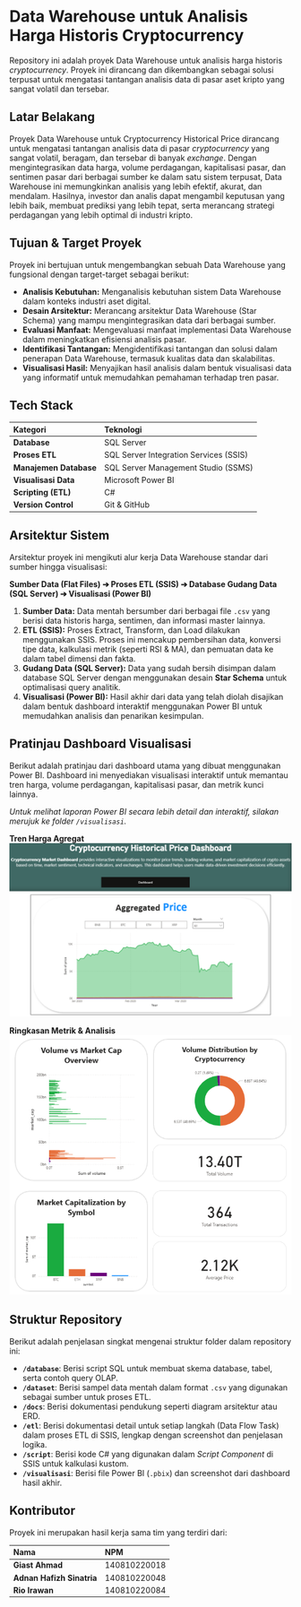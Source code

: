 # Data Warehouse untuk Analisis Harga Historis Cryptocurrency

Repository ini adalah proyek Data Warehouse untuk analisis harga historis *cryptocurrency*. Proyek ini dirancang dan dikembangkan sebagai solusi terpusat untuk mengatasi tantangan analisis data di pasar aset kripto yang sangat volatil dan tersebar.

## Latar Belakang

Proyek Data Warehouse untuk Cryptocurrency Historical Price dirancang untuk mengatasi tantangan analisis data di pasar *cryptocurrency* yang sangat volatil, beragam, dan tersebar di banyak *exchange*. Dengan mengintegrasikan data harga, volume perdagangan, kapitalisasi pasar, dan sentimen pasar dari berbagai sumber ke dalam satu sistem terpusat, Data Warehouse ini memungkinkan analisis yang lebih efektif, akurat, dan mendalam. Hasilnya, investor dan analis dapat mengambil keputusan yang lebih baik, membuat prediksi yang lebih tepat, serta merancang strategi perdagangan yang lebih optimal di industri kripto.

## Tujuan & Target Proyek

Proyek ini bertujuan untuk mengembangkan sebuah Data Warehouse yang fungsional dengan target-target sebagai berikut:
- **Analisis Kebutuhan:** Menganalisis kebutuhan sistem Data Warehouse dalam konteks industri aset digital.
- **Desain Arsitektur:** Merancang arsitektur Data Warehouse (Star Schema) yang mampu mengintegrasikan data dari berbagai sumber.
- **Evaluasi Manfaat:** Mengevaluasi manfaat implementasi Data Warehouse dalam meningkatkan efisiensi analisis pasar.
- **Identifikasi Tantangan:** Mengidentifikasi tantangan dan solusi dalam penerapan Data Warehouse, termasuk kualitas data dan skalabilitas.
- **Visualisasi Hasil:** Menyajikan hasil analisis dalam bentuk visualisasi data yang informatif untuk memudahkan pemahaman terhadap tren pasar.

## Tech Stack

| Kategori | Teknologi |
| :--- | :--- |
| **Database** | SQL Server |
| **Proses ETL** | SQL Server Integration Services (SSIS) |
| **Manajemen Database** | SQL Server Management Studio (SSMS) |
| **Visualisasi Data** | Microsoft Power BI |
| **Scripting (ETL)** | C# |
| **Version Control** | Git & GitHub |

## Arsitektur Sistem

Arsitektur proyek ini mengikuti alur kerja Data Warehouse standar dari sumber hingga visualisasi:

**Sumber Data (Flat Files) ➔ Proses ETL (SSIS) ➔ Database Gudang Data (SQL Server) ➔ Visualisasi (Power BI)**

1.  **Sumber Data:** Data mentah bersumber dari berbagai file `.csv` yang berisi data historis harga, sentimen, dan informasi master lainnya.
2.  **ETL (SSIS):** Proses Extract, Transform, dan Load dilakukan menggunakan SSIS. Proses ini mencakup pembersihan data, konversi tipe data, kalkulasi metrik (seperti RSI & MA), dan pemuatan data ke dalam tabel dimensi dan fakta.
3.  **Gudang Data (SQL Server):** Data yang sudah bersih disimpan dalam database SQL Server dengan menggunakan desain **Star Schema** untuk optimalisasi query analitik.
4.  **Visualisasi (Power BI):** Hasil akhir dari data yang telah diolah disajikan dalam bentuk dashboard interaktif menggunakan Power BI untuk memudahkan analisis dan penarikan kesimpulan.

## Pratinjau Dashboard Visualisasi

Berikut adalah pratinjau dari dashboard utama yang dibuat menggunakan Power BI. Dashboard ini menyediakan visualisasi interaktif untuk memantau tren harga, volume perdagangan, kapitalisasi pasar, dan metrik kunci lainnya.

*Untuk melihat laporan Power BI secara lebih detail dan interaktif, silakan merujuk ke folder `/visualisasi`.*

**Tren Harga Agregat**
![Pratinjau Dashboard - Tren Harga](visualisasi/img/total-harga.png)

**Ringkasan Metrik & Analisis**
![Pratinjau Dashboard - Analisis Metrik](visualisasi/img/analisis-penjualan.png)


## Struktur Repository

Berikut adalah penjelasan singkat mengenai struktur folder dalam repository ini:
- **`/database`**: Berisi script SQL untuk membuat skema database, tabel, serta contoh query OLAP.
- **`/dataset`**: Berisi sampel data mentah dalam format `.csv` yang digunakan sebagai sumber untuk proses ETL.
- **`/docs`**: Berisi dokumentasi pendukung seperti diagram arsitektur atau ERD.
- **`/etl`**: Berisi dokumentasi detail untuk setiap langkah (Data Flow Task) dalam proses ETL di SSIS, lengkap dengan screenshot dan penjelasan logika.
- **`/script`**: Berisi kode C# yang digunakan dalam *Script Component* di SSIS untuk kalkulasi kustom.
- **`/visualisasi`**: Berisi file Power BI (`.pbix`) dan screenshot dari dashboard hasil akhir.

## Kontributor

Proyek ini merupakan hasil kerja sama tim yang terdiri dari:

| Nama | NPM |
| :--- | :--- |
| **Giast Ahmad** | 140810220018 |
| **Adnan Hafizh Sinatria** | 140810220048 |
| **Rio Irawan** | 140810220084 |